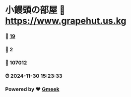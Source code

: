 # 小饅頭の部屋 :link: https://www.grapehut.us.kg 
### :page_facing_up: [19](https://www.grapehut.us.kg/tag.html) 
### :speech_balloon: 2 
### :hibiscus: 107012 
### :alarm_clock: 2024-11-30 15:23:33 
### Powered by :heart: [Gmeek](https://github.com/Meekdai/Gmeek)
